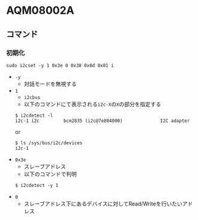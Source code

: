 # AQM08002A
## コマンド
### 初期化
```
sudo i2cset -y 1 0x3e 0 0x38 0x0d 0x01 i
```

- `-y`
  - 対話モードを無視する
- `1`
  - `i2cbus`
  - 以下のコマンドにて表示される`i2c-X`の`X`の部分を指定する
  ```
  $ i2cdetect -l
  i2c-1	i2c       	bcm2835 (i2c@7e804000)          	I2C adapter
  ```
  or
  ```
  $ ls /sys/bus/i2c/devices
  i2c-1
  ```
- `0x3e`
  - スレーブアドレス
  - 以下のコマンドで判明
  ```
  $ i2cdetect -y 1
  ```
- `0`
  - スレーブアドレス下にあるデバイスに対してRead/Writeを行いたいアドレス